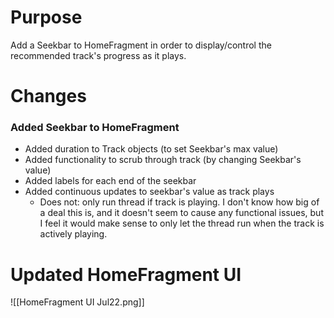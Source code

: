# Purpose
Add a Seekbar to HomeFragment in order to display/control the recommended track's progress as it plays.

# Changes
### Added Seekbar to HomeFragment
- Added duration to Track objects (to set Seekbar's max value)
- Added functionality to scrub through track (by changing Seekbar's value)
- Added labels for each end of the seekbar
- Added continuous updates to seekbar's value as track plays
	- Does not: only run thread if track is playing. I don't know how big of a deal this is, and it doesn't seem to cause any functional issues, but I feel it would make sense to only let the thread run when the track is actively playing.

# Updated HomeFragment UI
![[HomeFragment UI Jul22.png]]